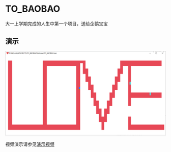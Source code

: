 # TO_BAOBAO

大一上学期完成的人生中第一个项目，送给企鹅宝宝

## 演示

![image-20230813224819607](assets/image-20230813224819607.png)

视频演示请参见[演示视频](assets/TO_BAOBAO_cs8RvvMFfT.mp4)

